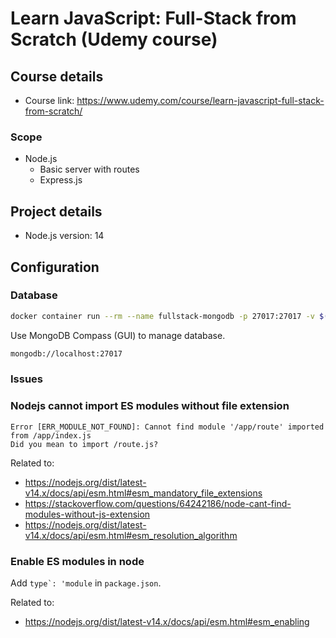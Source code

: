 # Learn JavaScript: Full-Stack from Scratch (Udemy course)

## Course details

- Course link: <https://www.udemy.com/course/learn-javascript-full-stack-from-scratch/>

### Scope

- Node.js
  - Basic server with routes
  - Express.js

## Project details

- Node.js version: 14

## Configuration

### Database

```sh
docker container run --rm --name fullstack-mongodb -p 27017:27017 -v $(pwd)/db:/data/db -d mongo
```

Use MongoDB Compass (GUI) to manage database.

```sh
mongodb://localhost:27017
```

### Issues

### Nodejs cannot import ES modules without file extension

```
Error [ERR_MODULE_NOT_FOUND]: Cannot find module '/app/route' imported from /app/index.js
Did you mean to import /route.js?
```

Related to:
- <https://nodejs.org/dist/latest-v14.x/docs/api/esm.html#esm_mandatory_file_extensions>
- <https://stackoverflow.com/questions/64242186/node-cant-find-modules-without-js-extension>
- <https://nodejs.org/dist/latest-v14.x/docs/api/esm.html#esm_resolution_algorithm>

### Enable ES modules in node

Add ``type`: 'module`` in `package.json`.

Related to:
- <https://nodejs.org/dist/latest-v14.x/docs/api/esm.html#esm_enabling>
